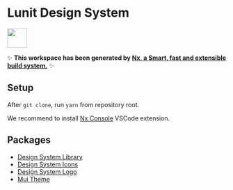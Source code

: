 # Lunit Design System

<a alt="Nx logo" href="https://nx.dev" target="_blank" rel="noreferrer"><img src="https://raw.githubusercontent.com/nrwl/nx/master/images/nx-logo.png" width="45"></a>

✨ **This workspace has been generated by [Nx, a Smart, fast and extensible build system.](https://nx.dev)** ✨

## Setup

After `git clone`, run `yarn` from repository root.

We recommend to install [Nx Console](https://marketplace.visualstudio.com/items?itemName=nrwl.angular-console) VSCode extension.

## Packages

- [Design System Library](packages/design-system/)
- [Design System Icons](packages/design-system-icons/)
- [Design System Logo](packages/design-system-logo/)
- [Mui Theme](packages/mui-theme/)
